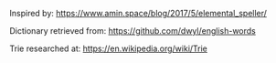 Inspired by:
https://www.amin.space/blog/2017/5/elemental_speller/

Dictionary retrieved from: https://github.com/dwyl/english-words

Trie researched at: https://en.wikipedia.org/wiki/Trie
